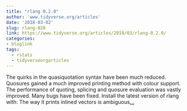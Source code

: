 ```yaml
---
title: "rlang 0.2.0"
author: 'www.tidyverse.org/articles'
date: '2018-03-02'
slug: rlang-020
link: https://www.tidyverse.org/articles/2018/03/rlang-0.2.0/
categories:
- bloglink
tags:
  - rstats
  - tidyverseorgarticles
---
```


The quirks in the quasiquotation syntax have been much reduced. Quosures gained a much improved printing method with colour support. The performance of quoting, splicing and quosure evaluation was vastly improved. Many bugs have been fixed. Install the latest version of rlang with: The way it prints inlined vectors is ambiguous[... <i class="fas fa-external-link-alt"></i>](https://www.tidyverse.org/articles/2018/03/rlang-0.2.0/)

